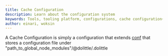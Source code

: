 ```yaml
---
title: Cache Configuration
description: Learn about the configuration system
keywords: Tools, tooling platform, configurations, cache configuration+
author: einari, woksin
---
```


A Cache Configuration is simply a configuration that extends [conf](https://www.npmjs.com/package/conf) that stores a configuration file under "path_to_global_node_modules"/@dolittle/.dolittle